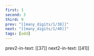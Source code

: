 ```yaml
---
first: 1
second: 3
third: 9
prev: "[[many_digits/1/38]]"
next: "[[many_digits/1/40]]"
tags: [odd]
---
```

prev2-in-text: [[37]]
next2-in-text: [[41]]
